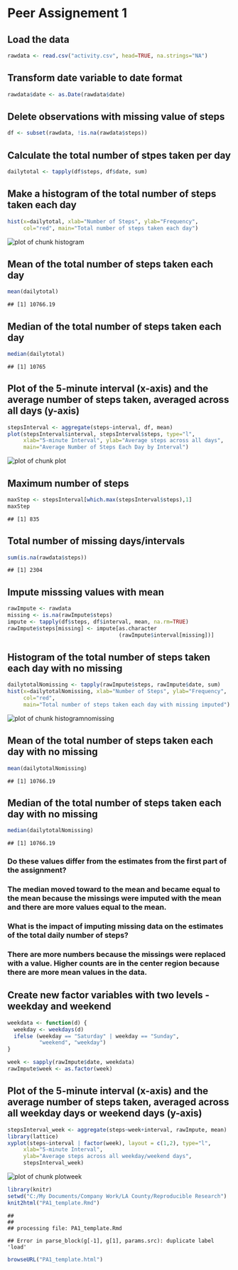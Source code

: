 # Peer Assignement 1

## Load the data

```r
rawdata <- read.csv("activity.csv", head=TRUE, na.strings="NA")
```

## Transform date variable to date format

```r
rawdata$date <- as.Date(rawdata$date)
```

## Delete observations with missing value of steps

```r
df <- subset(rawdata, !is.na(rawdata$steps))
```

## Calculate the total number of stpes taken per day

```r
dailytotal <- tapply(df$steps, df$date, sum)
```

## Make a histogram of the total number of steps taken each day

```r
hist(x=dailytotal, xlab="Number of Steps", ylab="Frequency",
     col="red", main="Total number of steps taken each day")
```

![plot of chunk histogram](figure/histogram-1.png) 

## Mean of the total number of steps taken each day

```r
mean(dailytotal)
```

```
## [1] 10766.19
```

## Median of the total number of steps taken each day

```r
median(dailytotal)
```

```
## [1] 10765
```

## Plot of the 5-minute interval (x-axis) and the average number of steps taken, averaged across all days (y-axis)

```r
stepsInterval <- aggregate(steps~interval, df, mean)
plot(stepsInterval$interval, stepsInterval$steps, type="l",
     xlab="5-minute Interval", ylab="Average steps across all days",
     main="Average Number of Steps Each Day by Interval")
```

![plot of chunk plot](figure/plot-1.png) 

## Maximum number of steps

```r
maxStep <- stepsInterval[which.max(stepsInterval$steps),1]
maxStep
```

```
## [1] 835
```

## Total number of missing days/intervals

```r
sum(is.na(rawdata$steps))
```

```
## [1] 2304
```

## Impute misssing values with mean

```r
rawImpute <- rawdata
missing <- is.na(rawImpute$steps)
impute <- tapply(df$steps, df$interval, mean, na.rm=TRUE)
rawImpute$steps[missing] <- impute[as.character
                                   (rawImpute$interval[missing])]
```

## Histogram of the total number of steps taken each day with no missing

```r
dailytotalNomissing <- tapply(rawImpute$steps, rawImpute$date, sum)
hist(x=dailytotalNomissing, xlab="Number of Steps", ylab="Frequency",
     col="red",
     main="Total number of steps taken each day with missing imputed")
```

![plot of chunk histogramnomissing](figure/histogramnomissing-1.png) 

## Mean of the total number of steps taken each day with no missing

```r
mean(dailytotalNomissing)
```

```
## [1] 10766.19
```

## Median of the total number of steps taken each day with no missing

```r
median(dailytotalNomissing)
```

```
## [1] 10766.19
```


### Do these values differ from the estimates from the first part of the assignment?
### The median moved toward to the mean and became equal to the mean because the missings were imputed with the mean and there are more values equal to the mean.

### What is the impact of imputing missing data on the estimates of the total daily number of steps?
### There are more numbers because the missings were replaced with a value.  Higher counts are in the center region because there are more mean values in the data.

## Create new factor variables with two levels - weekday and weekend

```r
weekdata <- function(d) {
  weekday <- weekdays(d)
  ifelse (weekday == "Saturday" | weekday == "Sunday",
          "weekend", "weekday")
}

week <- sapply(rawImpute$date, weekdata)
rawImpute$week <- as.factor(week)
```

## Plot of the 5-minute interval (x-axis) and the average number of steps taken, averaged across all weekday days or weekend days (y-axis)

```r
stepsInterval_week <- aggregate(steps~week+interval, rawImpute, mean)
library(lattice)
xyplot(steps~interval | factor(week), layout = c(1,2), type="l",
     xlab="5-minute Interval",
     ylab="Average steps across all weekday/weekend days",
     stepsInterval_week)
```

![plot of chunk plotweek](figure/plotweek-1.png) 


```r
library(knitr)
setwd("C:/My Documents/Company Work/LA County/Reproducible Research")
knit2html("PA1_template.Rmd")
```

```
## 
## 
## processing file: PA1_template.Rmd
```

```
## Error in parse_block(g[-1], g[1], params.src): duplicate label 'load'
```

```r
browseURL("PA1_template.html")
```
